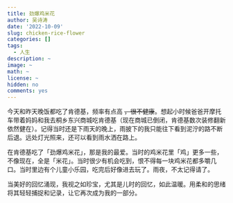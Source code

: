 ```yaml
---
title: 劲爆鸡米花
author: 吴诗涛
date: '2022-10-09'
slug: chicken-rice-flower
categories: []
tags:
  - 人生
description: ~
image: ~
math: ~
license: ~
hidden: no
comments: yes
---
```


今天和昨天晚饭都吃了肯德基，频率有点高 ~~，很不健康~~。想起小时候爸爸开摩托车带着妈妈和我去桐乡东兴商城吃肯德基（现在商城已倒闭，肯德基数次装修翻新依然健在）。记得当时还是下雨天的晚上，雨披下的我只能往下看到泥泞的路不断后退。远处灯光照来，还可以看到雨水洒在路上。

在肯德基吃了「劲爆鸡米花」，那是我的最爱。当时的鸡米花里「鸡」更多一些，不像现在，全是「米花」。当时很少有机会吃到，恨不得每一块鸡米花都多嚼几口。当时里边有个儿童小乐园，吃完后好像进去玩了。雨夜，不太记得请了。

当美好的回忆涌现，我视之如珍宝，尤其是儿时的回忆，如此温暖。用柔和的思绪将其轻轻捕捉和记录，让它再次成为我的一部分。

